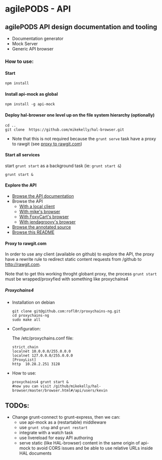 # agilePODS - API

## agilePODS API design documentation and tooling

  * Documentation generator
  * Mock Server
  * Generic API browser

### How to use:

#### Start
  ```
  npm install
  ```

#### Install api-mock as global
  ```
  npm install -g api-mock
  ```

#### Deploy hal-browser one level up on the file system hierarchy (optionally)
  ```
  cd ..
  git clone  https://github.com/mikekelly/hal-browser.git

  ```
  - Note that this is not required because the `grunt serve` task have a proxy to rawgit (see [proxy to rawgit.com](#proxy-to-rawgit-com))

#### Start all services
  start `grunt start` as a background task (ie: `grunt start &`)
  ```
  grunt start &
  ```

#### Explore the API

  - [Browse the API documentation](/docs/)
  - Browse the API
    - [With a local client](/browser.html#/api/users/kevin)
    - [With mike's browser](/github/mikekelly/hal-browser/master/browser.html#/api/users/kevin)
    - [With FoxyCart's browser](/github/FoxyCart/hal-browser/master/hal_browser.html#/api/users/kevin)
    - [With jendagroovy's browser](/github/jendagroovy/hal-browser/master/browser.html#http://10.200.10.223:3000/api/users/kevin)
  - [Browse the annotated source](/annotated-source/Gruntfile.html)
  - [Browse this README](/README.html)

#### Proxy to rawgit.com
In order to use any client (available on github) to explore the API, the proxy have a
rewrite rule to redirect static content requests from /github to http://rawgit.com.

Note that to get this working throght globant proxy, the process `grunt start`  must
be wrapped/proxyfied with something like proxychains4

##### Proxychains4
- Installation on debian
  ```
  git clone git@github.com:rofl0r/proxychains-ng.git
  cd proxychains-ng
  sudo make all
  ```

- Configuration:

  The /etc/proxychains.conf file:

  ```
  strict_chain
  localnet 10.0.0.0/255.0.0.0
  localnet 127.0.0.0/255.0.0.0
  [ProxyList]
  http  10.28.2.251 3128
  ```

- How to use:

  ```
  proxychains4 grunt start &
  #now you can visit /github/mikekelly/hal-browser/master/browser.html#/api/users/kevin
  ```

## TODOs:

  - Change grunt-connect to grunt-express, then we can:
    - use api-mock as a (restartable) middleware
    - use `grunt stop` and `grunt restart`
    - integrate with a watch task
    - use livereload for easy API authoring
    - serve static (like HAL-browser) content in the same origin of api-mock to avoid CORS issues and be able to use relative URLs inside HAL documents
